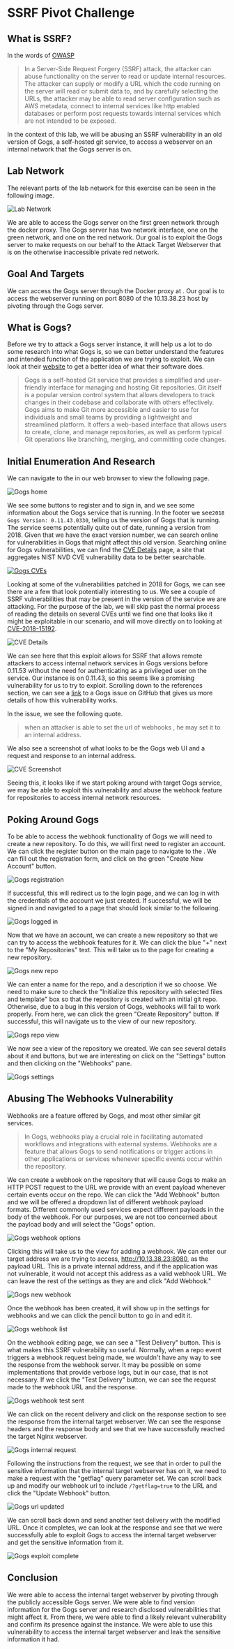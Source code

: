# SSRF Pivot Challenge

## What is SSRF?

In the words of [OWASP](https://owasp.org/www-community/attacks/Server_Side_Request_Forgery)
> In a Server-Side Request Forgery (SSRF) attack, the attacker can abuse functionality on the server to read or update internal resources. The attacker can supply or modify a URL which the code running on the server will read or submit data to, and by carefully selecting the URLs, the attacker may be able to read server configuration such as AWS metadata, connect to internal services like http enabled databases or perform post requests towards internal services which are not intended to be exposed. 

In the context of this lab, we will be abusing an SSRF vulnerability in an old version of Gogs, a self-hosted git service, to access a webserver on an internal network that the Gogs server is on.


## Lab Network

The relevant parts of the lab network for this exercise can be seen in the following image.

![Lab Network](./images/SSRFLabNetwork.png)

We are able to access the Gogs server on the first green network through the docker proxy. The Gogs server has two network interface, one on the green network, and one on the red network. Our goal is to exploit the Gogs server to make requests on our behalf to the Attack Target Webserver that is on the otherwise inaccessible private red network.

## Goal And Targets

We can access the Gogs server through the Docker proxy at <SelfLink port=8091 />. Our goal is to access the webserver running on port 8080 of the 10.13.38.23 host by pivoting through the Gogs server.

## What is Gogs?

Before we try to attack a Gogs server instance, it will help us a lot to do some research into what Gogs is, so we can better understand the features and intended function of the application we are trying to exploit. We can look at their [website](https://gogs.io/) to get a better idea of what their software does.
> Gogs is a self-hosted Git service that provides a simplified and user-friendly interface for managing and hosting Git repositories. Git itself is a popular version control system that allows developers to track changes in their codebase and collaborate with others effectively.
> Gogs aims to make Git more accessible and easier to use for individuals and small teams by providing a lightweight and streamlined platform. It offers a web-based interface that allows users to create, clone, and manage repositories, as well as perform typical Git operations like branching, merging, and committing code changes.

## Initial Enumeration And Research

We can navigate to the <SelfLink linkText="Gogs server" port=8091 /> in our web browser to view the following page.

![Gogs home](./images/gogshome.png)

We see some buttons to register and to sign in, and we see some information about the Gogs service that is running. In the footer we see`2018 Gogs Version: 0.11.43.0330`, telling us the version of Gogs that is running. The service seems potentially quite out of date, running a version from 2018. Given that we have the exact version number, we can search online for vulnerabilities in Gogs that might affect this old version. Searching online for Gogs vulnerabilities, we can find the [CVE Details](https://www.cvedetails.com/vulnerability-list/vendor_id-19134/product_id-49155/Gogs-Gogs.html) page, a site that aggregates NIST NVD CVE vulnerability data to be better searchable.

[![Gogs CVEs](./images/gogscvesbigger.png)](./images/gogscvesbigger.png)

Looking at some of the vulnerabilities patched in 2018 for Gogs, we can see there are a few that look potentially interesting to us. We see a couple of SSRF vulnerabilities that may be present in the version of the service we are attacking. For the purpose of the lab, we will skip past the normal process of reading the details on several CVEs until we find one that looks like it might be exploitable in our scenario, and will move directly on to looking at [CVE-2018-15192](https://www.cvedetails.com/cve/CVE-2018-15192/).

![CVE Details](./images/cvedetails.png)

We can see here that this exploit allows for SSRF that allows remote attackers to access internal network services in Gogs versions before 0.11.53 without the need for authenticating as a privileged user on the service. Our instance is on 0.11.43, so this seems like a promising vulnerability for us to try to exploit. Scrolling down to the references section, we can see a [link](https://github.com/gogs/gogs/issues/5366) to a Gogs issue on GitHub that gives us more details of how this vulnerability works.

In the issue, we see the following quote.
> when an attacker is able to set the url of webhooks , he may set it to an internal address.

We also see a screenshot of what looks to be the Gogs web UI and a request and response to an internal address.

![CVE Screenshot](./images/gogscvescreenshot.png)

Seeing this, it looks like if we start poking around with target Gogs service, we may be able to exploit this vulnerability and abuse the webhook feature for repositories to access internal network resources.

## Poking Around Gogs

To be able to access the webhook functionality of Gogs we will need to create a new repository. To do this, we will first need to register an account. We can click the register button on the main page to navigate to the <SelfLink linkText="registration page" port=8091 path="/user/sign_up" />. We can fill out the registration form, and click on the green "Create New Account" button.

![Gogs registration](./images/gogsregister.png)

If successful, this will redirect us to the login page, and we can log in with the credentials of the account we just created. If successful, we will be signed in and navigated to a page that should look similar to the following.

![Gogs logged in](./images/gogsloggedin.png)

Now that we have an account, we can create a new repository so that we can try to access the webhook features for it. We can click the blue "+" next to the "My Repositories" text. This will take us to the page for creating a new repository.

![Gogs new repo](./images/gogsnewrepo.png)

We can enter a name for the repo, and a description if we so choose. We need to make sure to check the "Initialize this repository with selected files and template" box so that the repository is created with an initial git repo. Otherwise, due to a bug in this version of Gogs, webhooks will fail to work properly. From here, we can click the green "Create Repository" button. If successful, this will navigate us to the view of our new repository.

![Gogs repo view](./images/gogsrepoview.png)

We now see a view of the repository we created. We can see several details about it and buttons, but we are interesting on click on the "Settings" button and then clicking on the "Webhooks" pane.

![Gogs settings](./images/gogssettings.png)


## Abusing The Webhooks Vulnerability

Webhooks are a feature offered by Gogs, and most other similar git services.
> In Gogs, webhooks play a crucial role in facilitating automated workflows and integrations with external systems. Webhooks are a feature that allows Gogs to send notifications or trigger actions in other applications or services whenever specific events occur within the repository.

We can create a webhook on the repository that will cause Gogs to make an HTTP POST request to the URL we provide with an event payload whenever certain events occur on the repo. We can click the "Add Webhook" button and we will be offered a dropdown list of different webhook payload formats. Different commonly used services expect different payloads in the body of the webhook. For our purposes, we are not too concerned about the payload body and will select the "Gogs" option.

![Gogs webhook options](./images/gogswebhooktypes.png)

Clicking this will take us to the view for adding a webhook. We can enter our target address we are trying to access, http://10.13.38.23:8080, as the payload URL. This is a private internal address, and if the application was not vulnerable, it would not accept this address as a valid webhook URL. We can leave the rest of the settings as they are and click "Add Webhook."

![Gogs new webhook](./images/gogswebhooknew.png)

Once the webhook has been created, it will show up in the settings for webhooks and we can click the pencil button to go in and edit it.

![Gogs webhook list](./images/gogswebhooklist.png)

On the webhook editing page, we can see a "Test Delivery" button. This is what makes this SSRF vulnerability so useful. Normally, when a repo event triggers a webhook request being made, we wouldn't have any way to see the response from the webhook server. It may be possible on some implementations that provide verbose logs, but in our case, that is not necessary. If we click the "Test Delivery" button, we can see the request made to the webhook URL and the response.

![Gogs webhook test sent](./images/gogswebhooktestsent.png)

We can click on the recent delivery and click on the response section to see the response from the internal target webserver. We can see the response headers and the response body and see that we have successfully reached the target Nginx webserver.

![Gogs internal request](./images/gogsinternalrequest.png)

Following the instructions from the request, we see that in order to pull the sensitive information that the internal target webserver has on it, we need to make a request with the "getflag" query parameter set. We can scroll back up and modify our webhook url to include `/?getflag=true` to the URL and click the "Update Webhook" button.

![Gogs url updated](./images/gogsurlmodified.png)

We can scroll back down and send another test delivery with the modified URL. Once it completes, we can look at the response and see that we were successfully able to exploit Gogs to access the internal target webserver and get the sensitive information from it.

![Gogs exploit complete](./images/gogsexploitcomplete.png)


## Conclusion

We were able to access the internal target webserver by pivoting through the publicly accessible Gogs server. We were able to find version information for the Gogs server and research disclosed vulnerabilities that might affect it. From there, we were able to find a likely relevant vulnerability and confirm its presence against the instance. We were able to use this vulnerability to access the internal target webserver and leak the sensitive information it had.
